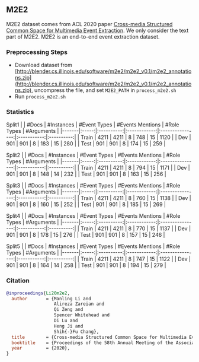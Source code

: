 ## M2E2

M2E2 dataset comes from ACL 2020 paper [Cross-media Structured Common Space for Multimedia Event Extraction](https://arxiv.org/abs/2005.02472). We only consider the text part of M2E2. M2E2 is an end-to-end event extraction dataset.

### Preprocessing Steps

- Download dataset from [http://blender.cs.illinois.edu/software/m2e2/m2e2_v0.1/m2e2_annotations.zip](http://blender.cs.illinois.edu/software/m2e2/m2e2_v0.1/m2e2_annotations.zip), uncompress the file, and set `M2E2_PATH` in `process_m2e2.sh`
- Run `process_m2e2.sh`

### Statistics

Split1
|       | #Docs | #Instances | #Event Types | #Events Mentions | #Role Types | #Arguments |
|-------|:-----:|:----------:|:------------:|:----------------:|:-----------:|:----------:|
| Train |  4211 |    4211    |      8       |       748        |      15     |    1120    |
| Dev   |   901 |     901    |      8       |       183        |      15     |     280    |
| Test  |   901 |     901    |      8       |       174        |      15     |     259    |

Split2
|       | #Docs | #Instances | #Event Types | #Events Mentions | #Role Types | #Arguments |
|-------|:-----:|:----------:|:------------:|:----------------:|:-----------:|:----------:|
| Train |  4211 |    4211    |      8       |       794        |      15     |    1171    |
| Dev   |   901 |     901    |      8       |       148        |      14     |     232    |
| Test  |   901 |     901    |      8       |       163        |      15     |     256    |

Split3
|       | #Docs | #Instances | #Event Types | #Events Mentions | #Role Types | #Arguments |
|-------|:-----:|:----------:|:------------:|:----------------:|:-----------:|:----------:|
| Train |  4211 |    4211    |      8       |       760        |      15     |    1138    |
| Dev   |   901 |     901    |      8       |       160        |      15     |     252    |
| Test  |   901 |     901    |      8       |       185        |      15     |     269    |

Split4
|       | #Docs | #Instances | #Event Types | #Events Mentions | #Role Types | #Arguments |
|-------|:-----:|:----------:|:------------:|:----------------:|:-----------:|:----------:|
| Train |  4211 |    4211    |      8       |       770        |      15     |    1137    |
| Dev   |   901 |     901    |      8       |       178        |      15     |     276    |
| Test  |   901 |     901    |      8       |       157        |      15     |     246    |

Split5
|       | #Docs | #Instances | #Event Types | #Events Mentions | #Role Types | #Arguments |
|-------|:-----:|:----------:|:------------:|:----------------:|:-----------:|:----------:|
| Train |  4211 |    4211    |      8       |       747        |      15     |    1122    |
| Dev   |   901 |     901    |      8       |       164        |      14     |     258    |
| Test  |   901 |     901    |      8       |       194        |      15     |     279    |

### Citation

```bib
@inproceedings{Li20m2e2,
  author       = {Manling Li and
                  Alireza Zareian and
                  Qi Zeng and
                  Spencer Whitehead and
                  Di Lu and
                  Heng Ji and
                  Shih{-}Fu Chang},
  title        = {Cross-media Structured Common Space for Multimedia Event Extraction},
  booktitle    = {Proceedings of the 58th Annual Meeting of the Association for Computational Linguistics (ACL)},
  year         = {2020},
}
```
